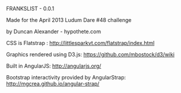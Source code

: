FRANKSLIST - 0.0.1

Made for the April 2013 Ludum Dare #48 challenge

by Duncan Alexander - hypothete.com

CSS is Flatstrap : http://littlesparkvt.com/flatstrap/index.html

Graphics rendered using D3.js: https://github.com/mbostock/d3/wiki

Built in AngularJS: http://angularjs.org/

Bootstrap interactivity provided by AngularStrap: http://mgcrea.github.io/angular-strap/
